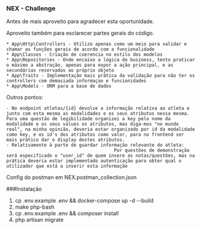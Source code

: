 ### NEX - Challenge

Antes de mais aproveito para agradecer esta oportunidade.

Aproveito também para esclarecer partes gerais do código.

    * App\Http\Controllers - Utilizo apenas como um meio para validar e chamar as funções gerais de acordo com a funcionalidade
    * App\Classes - Criação de coerencia no estilo dos modelos
    * App\Repositories - Onde encaixo a lógica do business, tento praticar o máximo a abstração, apenas para expor a ação principal, e as secundárias reservadas ao próprio objeto
    * App\Traits - Implementação mais prática da validação para não ter os controllers com demasiada informaçao e funcionidades
    * App\Models - ORM para a base de dados

Outros pontos:

    - No endpoint atletas/{id} devolve a informação relativa ao atleta e junto com esta mesma as modalidades e os seus atributos nessa mesma. Para uma questão de legibilidade organizei a key pelo nome da modalidade e os seus values os atributos, mas diga-mos "no mundo real", na minha opinião, deveria estar organizado por id da modalidade como key, e os id's dos atributos como valor, para no frontend ser mais prático dar o display destes atributos.
    - Relativamente à parte de guardar informação relevante do atleta:
                                            Por questões de demonstração será especificado o "user_id" de quem insere as notas/questões, mas na prática deveria estar implementado autenticação para obter qual o utilizador que está a inserir esta informação

Config do postman em NEX.postman_collection.json

###Instalação

1. cp .env.example .env && docker-compose up -d --build
2. make php-bash
3. cp .env.example .env && composer install
4. php artisan migrate
